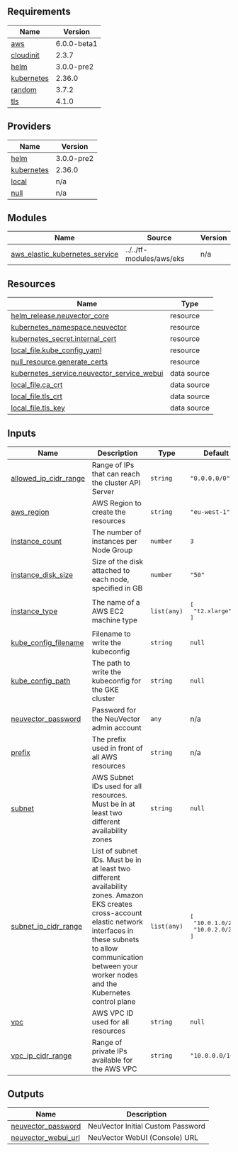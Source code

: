 ## Requirements

| Name | Version |
|------|---------|
| <a name="requirement_aws"></a> [aws](#requirement\_aws) | 6.0.0-beta1 |
| <a name="requirement_cloudinit"></a> [cloudinit](#requirement\_cloudinit) | 2.3.7 |
| <a name="requirement_helm"></a> [helm](#requirement\_helm) | 3.0.0-pre2 |
| <a name="requirement_kubernetes"></a> [kubernetes](#requirement\_kubernetes) | 2.36.0 |
| <a name="requirement_random"></a> [random](#requirement\_random) | 3.7.2 |
| <a name="requirement_tls"></a> [tls](#requirement\_tls) | 4.1.0 |

## Providers

| Name | Version |
|------|---------|
| <a name="provider_helm"></a> [helm](#provider\_helm) | 3.0.0-pre2 |
| <a name="provider_kubernetes"></a> [kubernetes](#provider\_kubernetes) | 2.36.0 |
| <a name="provider_local"></a> [local](#provider\_local) | n/a |
| <a name="provider_null"></a> [null](#provider\_null) | n/a |

## Modules

| Name | Source | Version |
|------|--------|---------|
| <a name="module_aws_elastic_kubernetes_service"></a> [aws\_elastic\_kubernetes\_service](#module\_aws\_elastic\_kubernetes\_service) | ../../tf-modules/aws/eks | n/a |

## Resources

| Name | Type |
|------|------|
| [helm_release.neuvector_core](https://registry.terraform.io/providers/hashicorp/helm/3.0.0-pre2/docs/resources/release) | resource |
| [kubernetes_namespace.neuvector](https://registry.terraform.io/providers/hashicorp/kubernetes/2.36.0/docs/resources/namespace) | resource |
| [kubernetes_secret.internal_cert](https://registry.terraform.io/providers/hashicorp/kubernetes/2.36.0/docs/resources/secret) | resource |
| [local_file.kube_config_yaml](https://registry.terraform.io/providers/hashicorp/local/latest/docs/resources/file) | resource |
| [null_resource.generate_certs](https://registry.terraform.io/providers/hashicorp/null/latest/docs/resources/resource) | resource |
| [kubernetes_service.neuvector_service_webui](https://registry.terraform.io/providers/hashicorp/kubernetes/2.36.0/docs/data-sources/service) | data source |
| [local_file.ca_crt](https://registry.terraform.io/providers/hashicorp/local/latest/docs/data-sources/file) | data source |
| [local_file.tls_crt](https://registry.terraform.io/providers/hashicorp/local/latest/docs/data-sources/file) | data source |
| [local_file.tls_key](https://registry.terraform.io/providers/hashicorp/local/latest/docs/data-sources/file) | data source |

## Inputs

| Name | Description | Type | Default | Required |
|------|-------------|------|---------|:--------:|
| <a name="input_allowed_ip_cidr_range"></a> [allowed\_ip\_cidr\_range](#input\_allowed\_ip\_cidr\_range) | Range of IPs that can reach the cluster API Server | `string` | `"0.0.0.0/0"` | no |
| <a name="input_aws_region"></a> [aws\_region](#input\_aws\_region) | AWS Region to create the resources | `string` | `"eu-west-1"` | no |
| <a name="input_instance_count"></a> [instance\_count](#input\_instance\_count) | The number of instances per Node Group | `number` | `3` | no |
| <a name="input_instance_disk_size"></a> [instance\_disk\_size](#input\_instance\_disk\_size) | Size of the disk attached to each node, specified in GB | `number` | `"50"` | no |
| <a name="input_instance_type"></a> [instance\_type](#input\_instance\_type) | The name of a AWS EC2 machine type | `list(any)` | <pre>[<br>  "t2.xlarge"<br>]</pre> | no |
| <a name="input_kube_config_filename"></a> [kube\_config\_filename](#input\_kube\_config\_filename) | Filename to write the kubeconfig | `string` | `null` | no |
| <a name="input_kube_config_path"></a> [kube\_config\_path](#input\_kube\_config\_path) | The path to write the kubeconfig for the GKE cluster | `string` | `null` | no |
| <a name="input_neuvector_password"></a> [neuvector\_password](#input\_neuvector\_password) | Password for the NeuVector admin account | `any` | n/a | yes |
| <a name="input_prefix"></a> [prefix](#input\_prefix) | The prefix used in front of all AWS resources | `string` | n/a | yes |
| <a name="input_subnet"></a> [subnet](#input\_subnet) | AWS Subnet IDs used for all resources. Must be in at least two different availability zones | `string` | `null` | no |
| <a name="input_subnet_ip_cidr_range"></a> [subnet\_ip\_cidr\_range](#input\_subnet\_ip\_cidr\_range) | List of subnet IDs. Must be in at least two different availability zones. Amazon EKS creates cross-account elastic network interfaces in these subnets to allow communication between your worker nodes and the Kubernetes control plane | `list(any)` | <pre>[<br>  "10.0.1.0/24",<br>  "10.0.2.0/24"<br>]</pre> | no |
| <a name="input_vpc"></a> [vpc](#input\_vpc) | AWS VPC ID used for all resources | `string` | `null` | no |
| <a name="input_vpc_ip_cidr_range"></a> [vpc\_ip\_cidr\_range](#input\_vpc\_ip\_cidr\_range) | Range of private IPs available for the AWS VPC | `string` | `"10.0.0.0/16"` | no |

## Outputs

| Name | Description |
|------|-------------|
| <a name="output_neuvector_password"></a> [neuvector\_password](#output\_neuvector\_password) | NeuVector Initial Custom Password |
| <a name="output_neuvector_webui_url"></a> [neuvector\_webui\_url](#output\_neuvector\_webui\_url) | NeuVector WebUI (Console) URL |
